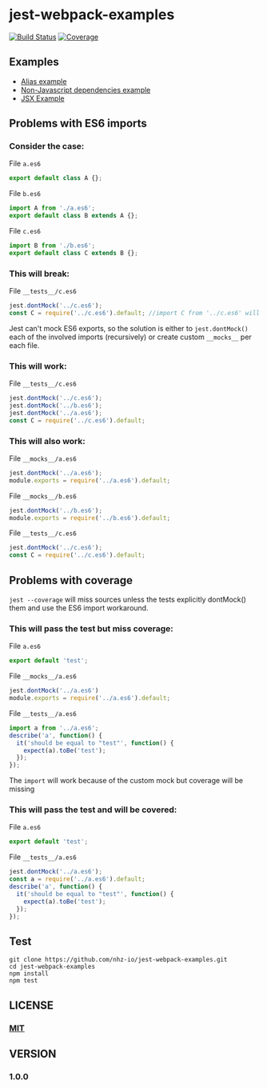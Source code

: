 # jest-webpack-examples

[![Build Status][travis-image]][travis-url]
[![Coverage][coverage-image]][coverage-url]

## Examples

* [Alias example](examples/alias)
* [Non-Javascript dependencies example](examples/non-js-deps)
* [JSX Example](examples/jsx)

## Problems with ES6 imports

### Consider the case:

File `a.es6`
```javascript
export default class A {};
```

File `b.es6`
```javascript
import A from './a.es6';
export default class B extends A {};
```

File `c.es6`
```javascript
import B from './b.es6';
export default class C extends B {};
```
### This will break:
File `__tests__/c.es6`
```javascript
jest.dontMock('../c.es6');
const C = require('../c.es6').default; //import C from '../c.es6' will not work
```

Jest can't mock ES6 exports, so the solution is either to `jest.dontMock()`  
each of the involved imports (recursively) or create custom `__mocks__` per each file.  

### This will work: 
File `__tests__/c.es6`
```javascript
jest.dontMock('../c.es6');
jest.dontMock('../b.es6');
jest.dontMock('../a.es6');
const C = require('../c.es6').default;
```

### This will also work:
File `__mocks__/a.es6`
```javascript
jest.dontMock('../a.es6');
module.exports = require('../a.es6').default;
```

File `__mocks__/b.es6`
```javascript
jest.dontMock('../b.es6');
module.exports = require('../b.es6').default;
```

File `__tests__/c.es6`
```javascript
jest.dontMock('../c.es6');
const C = require('../c.es6').default;
```

## Problems with coverage

`jest --coverage` will miss sources unless the tests explicitly dontMock() them and use the ES6 import workaround.

### This will pass the test but miss coverage:
File `a.es6`
```javascript
export default 'test';
```

File `__mocks__/a.es6`
```javascript
jest.dontMock('../a.es6')
module.exports = require('../a.es6').default;
```

File `__tests__/a.es6`
```javascript
import a from '../a.es6';
describe('a', function() {
  it('should be equal to "test"', function() {
    expect(a).toBe('test');
  });
});
```

The `import` will work because of the custom mock but coverage will be missing

### This will pass the test and will be covered:

File `a.es6`
```javascript
export default 'test';
```

File `__tests__/a.es6`
```javascript
jest.dontMock('../a.es6');
const a = require('../a.es6').default;
describe('a', function() {
  it('should be equal to "test"', function() {
    expect(a).toBe('test');
  });
});
```

## Test
```
git clone https://github.com/nhz-io/jest-webpack-examples.git
cd jest-webpack-examples
npm install
npm test
```

## LICENSE

### [MIT](LICENSE)

## VERSION

### 1.0.0

[travis-image]: https://travis-ci.org/nhz-io/jest-webpack-examples.svg
[travis-url]: https://travis-ci.org/nhz-io/jest-webpack-examples

[coverage-image]: https://coveralls.io/repos/github/nhz-io/jest-webpack-examples/badge.svg?branch=master
[coverage-url]: https://coveralls.io/github/nhz-io/jest-webpack-examples?branch=master
